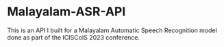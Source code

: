 # Malayalam-ASR-API
This is an API I built for a Malayalam Automatic Speech Recognition model done as part of the ICISCoIS 2023 conference.

